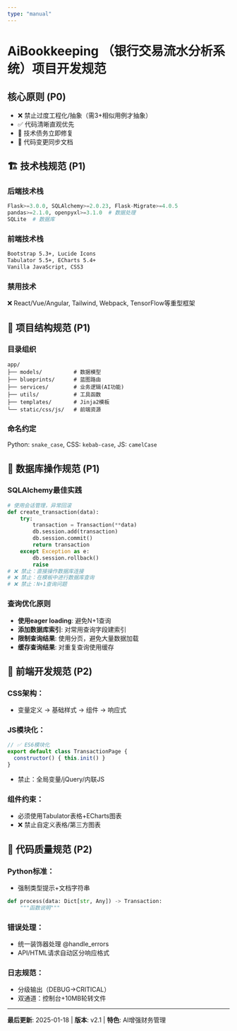 ```yaml
---
type: "manual"
---
```


# AiBookkeeping （银行交易流水分析系统）项目开发规范

## 核心原则 (P0)
  - ❌ 禁止过度工程化/抽象（需3+相似用例才抽象）
  - ✅ 代码清晰直观优先
  - 🔧 技术债务立即修复
  - 📄 代码变更同步文档

## 🏗️ 技术栈规范 (P1)

### 后端技术栈
```python
Flask>=3.0.0, SQLAlchemy>=2.0.23, Flask-Migrate>=4.0.5
pandas>=2.1.0, openpyxl>=3.1.0  # 数据处理
SQLite  # 数据库
```

### 前端技术栈
```html
Bootstrap 5.3+, Lucide Icons
Tabulator 5.5+, ECharts 5.4+
Vanilla JavaScript, CSS3
```

### 禁用技术
❌ React/Vue/Angular, Tailwind, Webpack, TensorFlow等重型框架

## 📁 项目结构规范 (P1)

### 目录组织
```
app/
├── models/          # 数据模型
├── blueprints/      # 蓝图路由
├── services/        # 业务逻辑(AI功能)
├── utils/           # 工具函数
├── templates/       # Jinja2模板
└── static/css/js/   # 前端资源
```

### 命名约定
Python: `snake_case`, CSS: `kebab-case`, JS: `camelCase`

## 💾 数据库操作规范 (P1)

### SQLAlchemy最佳实践
```python
# 使用会话管理，异常回滚
def create_transaction(data):
    try:
        transaction = Transaction(**data)
        db.session.add(transaction)
        db.session.commit()
        return transaction
    except Exception as e:
        db.session.rollback()
        raise
# ❌ 禁止：直接操作数据库连接
# ❌ 禁止：在模板中进行数据库查询
# ❌ 禁止：N+1查询问题
```

### 查询优化原则
- **使用eager loading**: 避免N+1查询
- **添加数据库索引**: 对常用查询字段建索引
- **限制查询结果**: 使用分页，避免大量数据加载
- **缓存查询结果**: 对重复查询使用缓存

## 🎨 前端开发规范 (P2)

### CSS架构：
- 变量定义 → 基础样式 → 组件 → 响应式

### JS模块化：
```javascript
// ✅ ES6模块化
export default class TransactionPage {
  constructor() { this.init() }
}
```
- 禁止：全局变量/jQuery/内联JS

### 组件约束：
- 必须使用Tabulator表格+ECharts图表
- ❌ 禁止自定义表格/第三方图表

## 🔧 代码质量规范 (P2)

### Python标准：
- 强制类型提示+文档字符串
```python
def process(data: Dict[str, Any]) -> Transaction:
    """函数说明"""
```
### 错误处理：
- 统一装饰器处理 @handle_errors
- API/HTML请求自动区分响应格式

### 日志规范：
- 分级输出（DEBUG→CRITICAL）
- 双通道：控制台+10MB轮转文件

---

**最后更新**: 2025-01-18 | **版本**: v2.1 | **特色**: AI增强财务管理